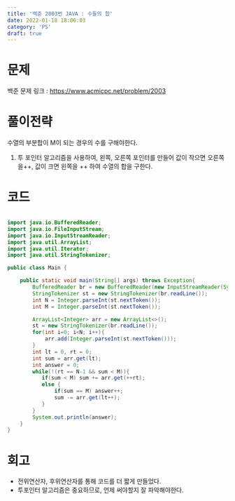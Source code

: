```yaml
---
title: '백준 2003번 JAVA : 수들의 합'
date: 2022-01-18 18:06:03
category: 'PS'
draft: true
---
```


# 문제

백준 문제 링크 : https://www.acmicpc.net/problem/2003

# 풀이전략

수열의 부분합이 M이 되는 경우의 수를 구해야한다.

1. 투 포인터 알고리즘을 사용하여, 왼쪽, 오른쪽 포인터를 만들어 값이 작으면 오른쪽을++, 값이 크면 왼쪽을 ++ 하여 수열의 합을 구한다.

# 코드

```java

import java.io.BufferedReader;
import java.io.FileInputStream;
import java.io.InputStreamReader;
import java.util.ArrayList;
import java.util.Iterator;
import java.util.StringTokenizer;

public class Main {

    public static void main(String[] args) throws Exception{
        BufferedReader br = new BufferedReader(new InputStreamReader(System.in));
        StringTokenizer st = new StringTokenizer(br.readLine());
        int N = Integer.parseInt(st.nextToken());
        int M = Integer.parseInt(st.nextToken());

        ArrayList<Integer> arr = new ArrayList<>();
        st = new StringTokenizer(br.readLine());
        for(int i=0; i<N; i++){
            arr.add(Integer.parseInt(st.nextToken()));
        }
        int lt = 0, rt = 0;
        int sum = arr.get(lt);
        int answer = 0;
        while(!(rt == N-1 && sum < M)){
           if(sum < M) sum += arr.get(++rt);
           else {
               if(sum == M) answer++;
               sum -= arr.get(lt++);
           }
        }
        System.out.println(answer);
    }
}


```

# 회고

- 전위연산자, 후위연산자를 통해 코드를 더 짧게 만들었다.
- 투포인터 알고리즘은 중요하므로, 언제 써야할지 잘 파악해야한다.
